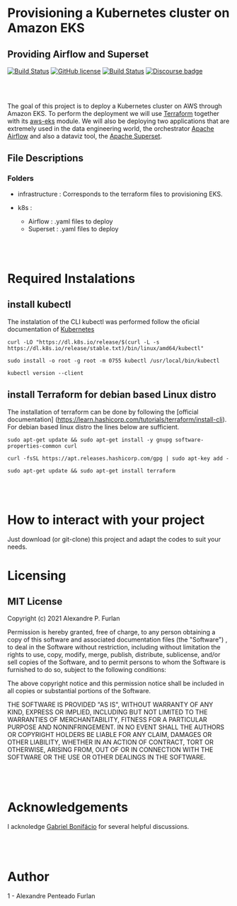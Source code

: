 # **Provisioning a Kubernetes cluster on Amazon EKS**
## Providing Airflow and Superset

[![Build Status](https://github.com/cotes2020/jekyll-theme-chirpy/workflows/build/badge.svg?branch=master&event=push)](https://github.com/cotes2020/jekyll-theme-chirpy/actions?query=branch%3Amaster+event%3Apush)
[![GitHub license](https://img.shields.io/github/license/cotes2020/jekyll-theme-chirpy.svg)](https://github.com/cotes2020/jekyll-theme-chirpy/blob/master/LICENSE)
[![Build Status](https://github.com/cotes2020/jekyll-theme-chirpy/workflows/build/badge.svg?branch=master&event=push)](https://github.com/cotes2020/jekyll-theme-chirpy/actions?query=branch%3Amaster+event%3Apush)
[![Discourse badge](https://img.shields.io/discourse/https/discourse.jupyter.org/users.svg?color=%23f37626)](https://www.terraform.io/ "Terraform Documentation")
 

<br/>
<br/>

The goal of this project is to deploy a Kubernetes cluster on AWS through Amazon EKS. 
To perform the deployment we will use [Terraform](https://www.terraform.io) together with 
its [aws-eks](https://registry.terraform.io/modules/terraform-aws-modules/eks/aws/latest)
module. We will also be deploying two applications that are extremely 
used in the data engineering world, the orchestrator 
[Apache Airflow](https://airflow.apache.org/) and also a dataviz tool,
the [Apache Superset](https://superset.apache.org/).  


## **File Descriptions**
### **Folders**

- infrastructure : Corresponds to the terraform files to provisioning
EKS.

- k8s :
    - Airflow : .yaml files to deploy  
    - Superset : .yaml files to deploy 

<br/>
<br/>


# **Required Instalations**
## **install kubectl** 

The instalation of the CLI kubectl was performed follow the oficial
documentation of [Kubernetes](https://kubernetes.io/docs/tasks/tools/install-kubectl-linux/#install-kubectl-binary-with-curl-on-linux)  
```
curl -LO "https://dl.k8s.io/release/$(curl -L -s https://dl.k8s.io/release/stable.txt)/bin/linux/amd64/kubectl"
```

```
sudo install -o root -g root -m 0755 kubectl /usr/local/bin/kubectl
```

```
kubectl version --client
```
## **install Terraform for debian based Linux distro** 
The installation of terraform can be done by following the 
[official documentation] 
(https://learn.hashicorp.com/tutorials/terraform/install-cli). For debian based linux distro the lines below are 
sufficient. 
```
sudo apt-get update && sudo apt-get install -y gnupg software-properties-common curl
```
```
curl -fsSL https://apt.releases.hashicorp.com/gpg | sudo apt-key add -
```
```
sudo apt-get update && sudo apt-get install terraform
```

<br/>
<br/>

# **How to interact with your project**
Just download (or git-clone) this project and adapt the codes to 
suit your needs.


# **Licensing**
## **MIT License**
Copyright (c) 2021 Alexandre P. Furlan

Permission is hereby granted, free of charge, to any person obtaining a
copy of this software and associated documentation files (the "Software")
, to deal in the Software without restriction, including without 
limitation the rights to use, copy, modify, merge, publish, distribute,
sublicense, and/or sell copies of the Software, and to permit persons 
to whom the Software is furnished to do so, subject to the following
conditions:

The above copyright notice and this permission notice shall be included 
in all copies or substantial portions of the Software.

THE SOFTWARE IS PROVIDED "AS IS", WITHOUT WARRANTY OF ANY KIND, EXPRESS OR
IMPLIED, INCLUDING BUT NOT LIMITED TO THE WARRANTIES OF MERCHANTABILITY,
FITNESS FOR A PARTICULAR PURPOSE AND NONINFRINGEMENT. IN NO EVENT SHALL 
THE AUTHORS OR COPYRIGHT HOLDERS BE LIABLE FOR ANY CLAIM, DAMAGES OR OTHER 
LIABILITY, WHETHER IN AN ACTION OF CONTRACT, TORT OR OTHERWISE, ARISING 
FROM, OUT OF OR IN CONNECTION WITH THE SOFTWARE OR THE USE OR OTHER 
DEALINGS IN THE SOFTWARE.

<br/>
<br/>

# **Acknowledgements**
I acknoledge [Gabriel Bonifácio](https://github.com/ghbonifacio) for several helpful discussions. 

<br/>
<br/>

# **Author**
1 - Alexandre Penteado Furlan
